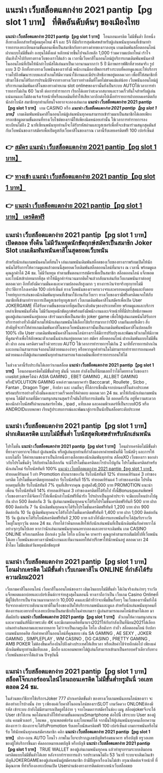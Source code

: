 # แนะนำ เว็บสล็อตแตกง่าย 2021 pantip【pg slot 1 บาท】  ที่ติดอันดับต้นๆ ของเมืองไทย

**แนะนำ เว็บสล็อตแตกง่าย 2021 pantip【pg slot 1 บาท】** โอนถอนเครดิต ไม่มีขั้นต่ำ  อีกหนึ่งสิ่งทางเลือกสำหรับผู้คนยุคใหม่ 4จี และ 5จี ที่มีบริการสุดพิเศษสำหรับผู้เล่นพนันทุกคนที่เข้ามาทำรายการลงทะเบียนตามขั้นตอนเพื่อเป็นสมาชิกกับทางทางค่ายของเราลงทุน เกมเดิมพันสล็อตออนไลน์ ฝากแบบไม่มีขั้นต่ำ ลงทุนได้ตั้งแต่ หลักหน่วยขึ้นไปจนถึงหลัก 1,000 ร่วมความแปลกใหม่ เร้าใจ บันเทิงใจไปกับทางทางเว็บของเราได้แล้ว ณ เวลานี้เว็บคาสิโนออนไลน์ผู้บริการเกมเดิมพันพนันคาสิโนออนไลน์ที่เปิดให้นักล่าโบนัสได้เล่นมาเป็นเวลานานมากกว่า 5 ปี มีภาพกราฟฟิกที่สวยสมจริง รูปแบบ 3 D
อีกทั้งทางทางเว็บพนันของเรายังมี พนักงานมืออาชีพการสร้างระบบที่คอยดูแลและให้บริการ  รวมไปถึงพัฒนาระบบและตัวเกมให้มีความน่าใช้งานและมีประสิทธิภาพอยู่ตลอดเวลา เพื่อที่ให้สมาชิกที่เข้ามาใช้งานได้รับการปรนนิบัติจากทางทางเว็บเราอย่างเต็มที่โดยไม่ขาดแม้แต่น้อย เว็บพนันออนไลน์ผู้บริการเกมเดิมพันคาสิโนของทางค่ายเกม slot onlineของเรานั้นยังเป็นระบบ AUTOใช้เวลาการทำรายการไม่เกิน 60 วินาที ต่อการทำรายการ เรียกได้เลยว่าสะดวกสบายและรวดเร็วทันใจสำหรับผู้เล่นแน่นอนและไม่ต้องแจ้งเจ้าหน้าที่หรือแอดมินที่ทำให้เสียเวลาอีกต่อไปเมื่อทำรายการฝากยอดเครดิตกับนักล่าโบนัส
สมาชิกทุกท่านที่สนใจอยากจะลองเล่นเกม **แนะนำ เว็บสล็อตแตกง่าย 2021 pantip【pg slot 1 บาท】** เกม CASINO  หรือ ***แนะนำ เว็บสล็อตแตกง่าย 2021 pantip【pg slot 1 บาท】*** เกมเดิมพันพนันคาสิโนออนไลน์ผู้เล่นพนันทุกคนสามารถเข้าร่วมมาเป็นสมาชิกได้เลยเพียงกรอกข้อมูลตามขั้นตอนที่ทางเว็บไซต์ของเรามีให้เพียงนิดหน่อยเท่านั้น ใช้เวลาการทำรายการลงทะเบียนไม่ถึง 2 นาทีเซียนพนันทุกท่านก็จะได้รับรหัสผ่านและยูสเซอร์เพื่อที่จะเข้ามาร่วมสนุกสุดมันส์กับเว็บพนันของเราสมัครเพื่อเปิดยูสกับเว็บคาสิโนของเราณ เวลานี้รับเลยเครดิตฟรี 100 เปอร์เซ็นต์

## 👉 [สมัคร แนะนำ เว็บสล็อตแตกง่าย 2021 pantip【pg slot 1 บาท】](https://archa888.com/)
## 👉 [ทางเข้า แนะนำ เว็บสล็อตแตกง่าย 2021 pantip【pg slot 1 บาท】](https://archa888.com/)
## 👉 [แนะนำ เว็บสล็อตแตกง่าย 2021 pantip【pg slot 1 บาท】 เครดิตฟรี](https://archa888.com/)

## แนะนำ เว็บสล็อตแตกง่าย 2021 pantip【pg slot 1 บาท】 เปิดตลอด ทั้งคืน ไม่มีวันหยุดนักขัตฤกษ์สมัครเป็นสมาชิก Joker Slot เกมเดิมพันพนันคาสิโนสุดยอดเว็บพนัน

สำหรับนักเล่นเกมพนันคนใดที่สนใจ เล่นเกมพนันเดิมพันสล็อตของเว็บของทางเราพร้อมเปิดให้นักพนันได้รับการให้ความดูแลแล้วตอนนี้สุดยอดเว็บเดิมพันสล็อตออนไลน์ที่มาแรง ณ เวลานี้ พร้อมดูแลคุณลูกค้าได้ 24 ชม. ไม่มีวันหยุด ทำตามขั้นตอนการสมัครเพื่อเป็นสมาชิก สล็อตออนไลน์ แจ็กพอตและโบนัสเข้าบ่อยมากที่สุด ทำให้มีลูกค้าจำนวนมากติดใจแล้วกลับมาเล่นกับเว็บเกมพนันเราต่ออยู่ตลอดเวลา อีกทั้งยังมีความมั่นคงและความปลอดภัยสูงมาก ๆ ทางการเงินจ่ายจริงทุกบาทไม่มีประวัติการโกงเครดิต 100 เปอร์เซ็นต์ ทางเว็บพนันของเราครบวงจรและครอบคลุมที่สุดและยังตอบโจทย์ทุกการเล่นของนักเดิมพันทุกคนที่เข้ามาใช้งานกับเว็บเรา
ทางเว็บของเรามีฟรีเครดิตแจกให้กับสมาชิกที่เข้ามาทำรายการเปิดยูสเซอร์ทุกยูสเซอร์ เว็บเกมเดิมพันคาสิโนสมัครเพื่อเปิด User JOKERGAME ที่ได้รับความชื่นชอบมากที่สุดเป็นระดับต้นๆของประเทศไทย พร้อมดูแลและบริการเหล่าเซียนพนันทั้งคืน ไม่มีวันหยุดนักขัตฤกษ์พร้อมยังมีพนักงานและเจ้าหน้าที่ที่มีประสิทธิภาพคอยดูแลผู้เล่นเกมพนันอยู่ตลอด เข้าร่วมมาเพื่อเป็นสมาชิก joker game เพื่อให้ผู้เล่นเกมพนันได้รับการบริการอย่างทั่วถึงมีตัวเกมให้นักเล่นเกมพนันได้เลือกใช้บริการมากกว่า100 เกมกันเลยทีเดียว
สิ่งสำคัญที่จะทำให้ค่ายเกมเดิมพันคาสิโนของเว็บพนันของเรานั้นเป็นเกมเดิมพันพนันคาสิโนปลอดภัย 100% เปิด User  เกมเดิมพันพนันคาสิโนออนไลน์ทางเราได้มีการปรับปรุงและพัฒนาตัวเกมให้มีภาพที่ดูสมจริงเพื่อให้ลักษณะตัวเกมนั้นน่าเล่นอยู่ตลอดเวลา สมัคร สล็อตออนไลน์ ฝากเดิมพันแบบไม่มีขั้นต่ำ ฝาก ถอน เครดิตรวดเร็วด้วยระบบ AUTO ใช้เวลาการทำรายการไม่เกิน 2 นาทีทั้งรายการฝากเงินและถอนเงินสามารถแจ้งถอนได้ด้วยตนเองง่ายๆ หรือหากลูกค้าท่านใดไม่สามารถทำรายการถอนเคดริตด้วยตนเองได้ผู้เล่นเกมพนันทุกท่านสามารถแจ้งแอดมินเพื่อทำรายการถอนให้ได้

ในช่วงเวลานี้รับประกันได้เลยว่าเกมสล็อต **แนะนำ เว็บสล็อตแตกง่าย 2021 pantip【pg slot 1 บาท】** โอนถอนเครดิตไม่มีขั้นต่ำทรู มันนี่ วอเลท กำลังเป็นที่นิยมเลยก็ว่าได้โดยทางเว็บของเรา เกมslot jokerได้นำ  ASIA GAMING , EBET GAMING , ALLBET GAMING หรือEVOLUTION GAMING แหล่งรวมเกมบาคาร่า Bacccarat , Roullete , Sicbo , Fantan , Dragon Tiger , ยิงปลา และ เกมอื่นๆ ที่ได้การเชื่อมั่นจากบ่อนคาสิโนต่างประเทศ พร้อมบริการอย่างทั่วถึงมั่นคงและรวดเร็วคอยให้คำตอบ ตลอดเวลา 24 ชม. มาให้กับนักเล่นเกมพนันทุกคน ได้มีตัวเกมที่มีความสนุกสนานสุดเร้าใจมันไปกับการเดิมพัน ได้ ตลอดทั้งวัน อยู่ที่ความสะดวกของนักล่าโบนัสฟรีผ่านบนสมาร์ทโฟน , ipad , แท็บเลต และคอมพิวเตอร์ที่เป็นระบบIOS หรือ ANDROIDแบบพกพา เรียนรู้ประสบการณ์และพัฒนาสู่การเป็นนักปั่นสล็อตระดับประเทศ

## แนะนำ เว็บสล็อตแตกง่าย 2021 pantip【pg slot 1 บาท】 ฝากเติมเครดิต แบบไม่มีขั้นต่ำ โบนัสสุดพิเศษสำหรับนักเล่นพนัน

โปรโมชั่น **แนะนำ เว็บสล็อตแตกง่าย 2021 pantip【pg slot 1 บาท】** โอนฝากเครดิตไม่มีขั้นต่ำ ที่ทางเราอยากจะให้แก่  ผู้เล่นพนัน หรือผู้เล่นทุกท่านที่กำลังมองหาค่ายพนันที่มี โบนัสดีๆ และการให้แบบไม่กั๊ก ให้ค่ายเกมของเราเป็นอีกหนึ่งทางเลือกของนักเดิมพันทุกท่าน สล็อตXO เว็บของเรา ขอกล่าวกับโปรโมชั่นดีๆ ให้กับท่านได้เลือกกัน จะมีโปรโมชั่นเครดิตอะไรบ้างไปดูกัน
โปรโมชั่นเครดิตสำหรับนักเล่นใหม่ รับโบนัสทันที 100% [แนะนำ เว็บสล็อตแตกง่าย 2021 pantip【pg slot 1 บาท】](https://archa888.com/) ทำยอดเทิร์นแค่ 1 เท่า
 Promotion ฝากแรกของวัน รับโบนัสทันที 12% ทำยอดเทิร์นแค่ 3 เท่าของเครดิต
โปรโมชั่นเครดิตทุกยอดฝาก รับโบนัสทันที 15% ทำยอดเทิร์นแค่ 1 เท่าของเครดิต
โปรคืนยอดทุนที่เสีย รับโบนัสทันที 7% ทุนที่เสียจากคุณ สูงสุดถึง6,000 บาท
 PROMOTION แนะนำเพื่อน รับโบนัสทันที 14% ทำยอดเทิร์นแค่ 3 เท่าของเครดิตที่ได้รับไป
ทั้งนี้Bonusสุดแสนพิศษที่เว็บของทางเราได้จัดหาไว้ให้เพื่อนักล่าโบนัสฟรีที่น่ารัก โปรฝากเป็นลูกค้าประจำ จะมีแบบไหนบ้างไปดูกัน
ฝาก 500 ติดต่อกัน 3 วัน ผู้เล่นเกมพนันทุกคนจะได้รับโปรโมชั่นเครดิตฟรีทันที 500 บาท
ฝาก 600 ติดต่อกัน 7 วัน นักเดิมพันทุกคนจะได้รับโปรโมชั่นเครดิตฟรีทันที 1,200 บาท
ฝาก 900 ติดต่อกัน 10 วัน ผู้เดิมพันทุกคนจะได้รับโปรโมชั่นเครดิตฟรีทันที 1,400 บาท
ฝาก 1,000 ติดต่อกัน 15 วัน ผู้เล่นจะได้รับโบนัสเครดิตฟรีทันที 2,100 บาท
แล้วก็ยังมีการแทงพนันที่จะได้ลุ้นรับรางวัลใหญ่ในทุกๆวัน ตลอด 24 ชม. เรียกได้ว่าคืนยอดเสียให้กับนักเล่นพนันที่เป็นนักเดิมพันกับค่ายเราได้อย่างจุกๆกันไปเลย หากว่านักเล่นเกมพนันทุกคนอยากลองและอยากจะเดิมพัน เกม CASINO ONLINE หรือเกมสล็อต ป๊อกเด้ง รูเล็ต ไฮโล แบ็กแจ๊ค บาคาร่า คุณลูกค้าสามารถสัมผัสไปที่เว็บพนันได้เลย เว็บพนันของทางเรามีพนักงานและทีมงานคอยให้คำปรึกษาให้นักพนันอยู่ ตลอดเวลา 24 ชั่วโมง ไม่มีแม้แต่วันหยุดนักขัตฤกษ์

## แนะนำ เว็บสล็อตแตกง่าย 2021 pantip【pg slot 1 บาท】 โอนฝากเครดิต ไม่มีขั้นต่ำ  เว็บเกมคาสิโน ONLINE ที่กำลังได้รับความนิยม2021

เว็บเกมคาสิโนออนไลน์ เว็บคาสิโนออนไลน์ของเรา เติมเงินแบบไม่มีขั้นต่ำ ได้เงินจริงเล่นง่ายๆ รางวัลแจ็กพอตแตกบ่อยและเปอร์เซ็นต์การจ่ายสูงสุดในตอนนี้ ทางเราถือว่าเป็น เว็บเกม  Casino Onlineที่มีผู้ใช้บริการเป็นจำนวนมากมากกว่า 10,000 คนและมีถ้าทีว่าจะเพิ่มขึ้นเรื่อยๆ ในเว็บของเรานั้นยังได้รับจากองค์กรระบดับนานาชาติในเรื่องของเปิดให้บริการเกมพนันและดูแล สำหรับนักเล่นพนันทุกคนที่ต้องการและอยากที่จะลงทะเบียนเป็นสมาชิกกับในค่ายเกมเรา ผู้เล่นสามารถแอดไลน์เข้ามาได้เลย
	มาสัมผัสกับ **แนะนำ เว็บสล็อตแตกง่าย 2021 pantip【pg slot 1 บาท】** ตัวเกมให้ความสนุกสนานและความมันส์ที่มีภาพระดับ 4K และมีเกมยอดฮิตที่มาแรง2021ให้กับกำลังเป็นที่นิยม2021ได้เลือกเล่นอย่างล้นหลามและหลากหลาย  ไม่ว่าจะเป็นเกมรูเล็ต ไฮโล เสือมังกร กำถั่ว สล็อตออนไลน์ ยิงปลา เกมพนันยอดฮิต กับค่ายคาสิโนออนไลน์ที่คุณชอบ เช่น SA GAMING , AE SEXY , JOKER GAMING , SIMPLEPLAY , WM CASINO , DG CASINO , PRETTY GAMING , AMB POKER  ไม่ต้องขึ้นเครื่องบินไปถึงต่างประเทศให้เสียเวลา หรือเสียค่าใช้จ่ายอีกต่อไป เพียงแค่นักเดิมพันทุกท่านมีแท็บเลต , มือถือ และคอมพกพาได้ผู้เล่นก็สามารถเข้ามาเป็นครอบครัวเดียวกับทางเว็บพนันของเราได้แล้วณ ปัจจุบันนี้

## แนะนำ เว็บสล็อตแตกง่าย 2021 pantip【pg slot 1 บาท】 สล็อตโจ๊กเกอร์ออนไลน์โอนถอนเครดิต ไม่มีขั้นต่ำทรูมันนี่ วอเลทตลอด 24 ชม.

ในส่วนของวิธีการใช้บริการJoker 777 ฝากเครดิตขั้นต่ำ ของทางเว็บเกมพนันออนไลน์ของเรา จะต้องทำอะไรบ้างนั้น ง่าย ๆ เพียงแค่เว็บคาสิโนออนไลน์ของเราSLOT เกมวัดดวง ONLONEต้องมี รหัส เข้าระบบ ถ้ายังไม่มีสามารถเปิดยูสได้ง่าย ๆ จากโหมดการสมัครในช่อง เมนู สล็อตjokerจึงจะได้ User เข้าใช้งาน พอได้มาแล้วก็ให้ทำตามขั้นตอนบนSmartphone ต่อไปนี้
เข้าระบบ User  ของผู้เล่น คอมพิวเตอร์ , ไอแพด , ทุกแพลตฟอร์ม และไอแพดก็ได้
จากนั้นให้ผู้เล่นพนันทุกคนเลือกความต้องการว่า ต้องการจะได้รับPromotion รับเลยโบนัสเครดิตฟรี 100 เปอร์เซ็นต์ เกมการพนันหรือไม่รับ
ให้นักพนันทุกคนสมัครสมาชิก คลิก **แนะนำ เว็บสล็อตแตกง่าย 2021 pantip【pg slot 1 บาท】** ฝาก-ถอน AUTO โอนไว ภาพในเว็บจะปรากฏเลขบัญชีพร้อมธนาคาร หรือบัญชี ทรูวอเลท ของผู้ให้บริการขึ้นมา
คัดลอกหมายเลขบัญชี หรือบัญชี **แนะนำ เว็บสล็อตแตกง่าย 2021 pantip【pg slot 1 บาท】** TRUE WALLET ของผู้เล่นเกมพนันทุกคน แล้วทำธุรกรรมระบบเติมถอน เครดิตแบบไม่มีขั้นต่ำได้เลย
หลังจากทำรายการแล้ว รอประมาณไม่ถึง 53 วินาที ระบบจะเติมเงินเข้าบัญชีJOKERGAMEของผู้เล่นพนันผู้สมัครสมาชิก
ถ้ามีปัญหาเรื่องเงินไม่เข้า กรุณาติดต่อเจ้าหน้าที่ ที่มีคุณภาพ ที่ทำเรื่องลงทะเบียนเปิด Userผ่านช่องทางการติดต่อทางหน้าเว็บสล็อตxo


